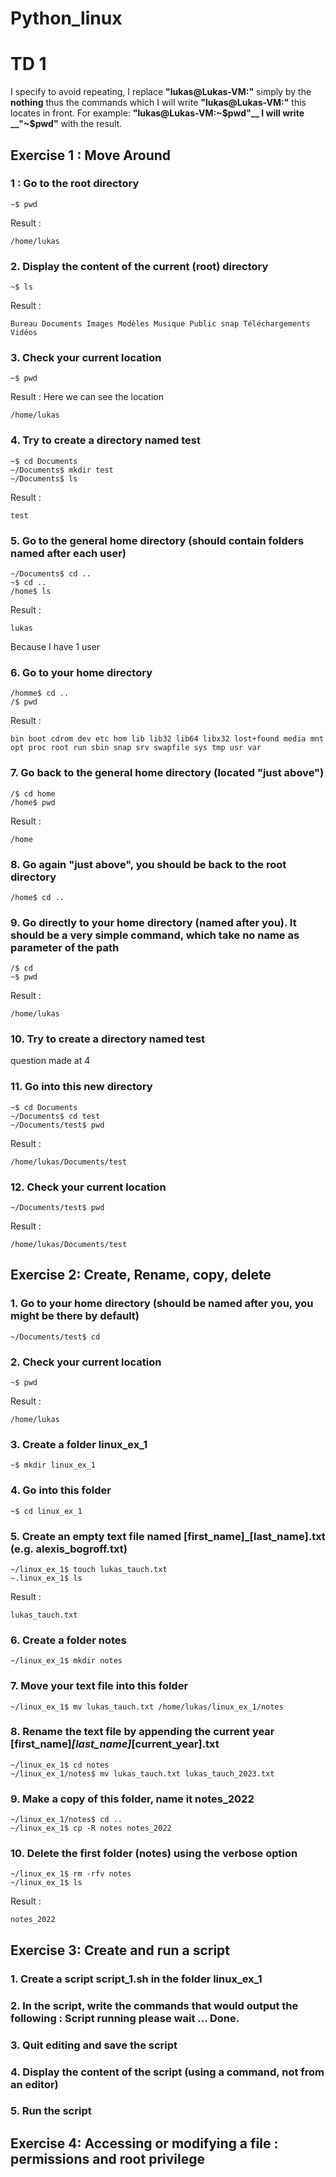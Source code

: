 # Python_linux

# TD 1

I specify to avoid repeating, I replace __"lukas@Lukas-VM:"__ simply by the __nothing__ thus the commands which I will write __"lukas@Lukas-VM:"__ this locates in front. For example: __"lukas@Lukas-VM:~$pwd"__ I will write __"~$pwd"__ with the result.


## Exercise 1 : Move Around 

### 1 : Go to the root directory
```
~$ pwd 
```
Result : 
```
/home/lukas
```

### 2. Display the content of the current (root) directory
```
~$ ls
```
Result :
```
Bureau Documents Images Modèles Musique Public snap Téléchargements Vidéos
```

### 3. Check your current location
```
~$ pwd
```
Result : 
Here we can see the location 
```
/home/lukas
```

### 4. Try to create a directory named test
```
~$ cd Documents
~/Documents$ mkdir test
~/Documents$ ls
```
Result : 
```
test
```

### 5. Go to the general home directory (should contain folders named after each user)
```
~/Documents$ cd ..
~$ cd ..
/home$ ls
```
Result :
```
lukas
```
Because I have 1 user 

### 6. Go to your home directory
```
/homme$ cd ..
/$ pwd
```
Result : 
```
bin boot cdrom dev etc hom lib lib32 lib64 libx32 lost+found media mnt opt proc root run sbin snap srv swapfile sys tmp usr var
```

### 7. Go back to the general home directory (located "just above")
```
/$ cd home
/home$ pwd
```
Result :
```
/home
```

### 8. Go again "just above", you should be back to the root directory
```
/home$ cd ..
```

### 9. Go directly to your home directory (named after you). It should be a very simple command, which take no name as parameter of the path
```
/$ cd
~$ pwd
```
Result :
```
/home/lukas
```

### 10. Try to create a directory named test
question made at 4

### 11. Go into this new directory
```
~$ cd Documents 
~/Documents$ cd test
~/Documents/test$ pwd
```
Result :
```
/home/lukas/Documents/test
```

### 12. Check your current location
```
~/Documents/test$ pwd
```
Result : 
```
/home/lukas/Documents/test
```

## Exercise 2: Create, Rename, copy, delete

### 1. Go to your home directory (should be named after you, you might be there by default)
```
~/Documents/test$ cd
```

### 2. Check your current location
```
~$ pwd 
```
Result : 
```
/home/lukas
```

### 3. Create a folder linux_ex_1
```
~$ mkdir linux_ex_1
```

### 4. Go into this folder
```
~$ cd linux_ex_1
```

### 5. Create an empty text file named [first_name]_[last_name].txt (e.g. alexis_bogroff.txt)
```
~/linux_ex_1$ touch lukas_tauch.txt
~.linux_ex_1$ ls
```
Result : 
```
lukas_tauch.txt
```

### 6. Create a folder notes
```
~/linux_ex_1$ mkdir notes
```

### 7. Move your text file into this folder
```
~/linux_ex_1$ mv lukas_tauch.txt /home/lukas/linux_ex_1/notes 
```

### 8. Rename the text file by appending the current year [first_name]_[last_name]_[current_year].txt
```
~/linux_ex_1$ cd notes 
~/linux_ex_1/notes$ mv lukas_tauch.txt lukas_tauch_2023.txt
```

### 9. Make a copy of this folder, name it notes_2022
```
~/linux_ex_1/notes$ cd ..
~/linux_ex_1$ cp -R notes notes_2022
```

### 10. Delete the first folder (notes) using the verbose option
``` 
~/linux_ex_1$ rm -rfv notes 
~/linux_ex_1$ ls
```
Result : 
```
notes_2022
```

## Exercise 3: Create and run a script

### 1. Create a script script_1.sh in the folder linux_ex_1
### 2. In the script, write the commands that would output the following : Script running please wait ... Done.
### 3. Quit editing and save the script
### 4. Display the content of the script (using a command, not from an editor)
### 5. Run the script

## Exercise 4: Accessing or modifying a file : permissions and root privilege
